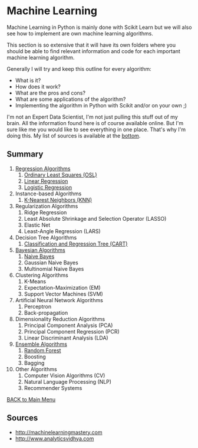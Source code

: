 # Machine Learning

Machine Learning in Python is mainly done with Scikit Learn but we will also see how to implement are own machine learning algorithms.

This section is so extensive that it will have its own folders where you should be able to find relevant information and code for each important machine learning algorithm.

Generally I will try and keep this outline for every algorithm:

* What is it?
* How does it work?
* What are the pros and cons?
* What are some applications of the algorithm?
* Implementing the algorithm in Python with Scikit and/or on your own ;)

I'm not an Expert Data Scientist, I'm not just pulling this stuff out of my brain. All the information found here is of course available online. But I'm sure like me you would like to see everything in one place. That's why I'm doing this. My list of sources is available at the [bottom](#sources).

<a id="summary"></a>
## Summary
1. [Regression Algorithms](./regression-algorithms/README.md)
    1. [Ordinary Least Squares (OSL)](./regression-algorithms/ols.md)
    2. [Linear Regression](./regression-algorithms/linear.md)
    3. [Logistic Regression](./regression-algorithms/logistic.md)
2. Instance-based Algorithms
    1. [K-Nearest Neighbors (KNN)](./instance-based-algorithms/README.md)
3. Regularization Algorithms
    1. Ridge Regression
    2. Least Absolute Shrinkage and Selection Operator (LASSO)
    3. Elastic Net
    4. Least-Angle Regression (LARS)
4. Decision Tree Algorithms
    1. [Classification and Regression Tree (CART)](./decision-tree-algorithms/decision-tree.md)
5. [Bayesian Algorithms](./bayesian-algorithms/README.md)
    1. [Naive Bayes](./bayesian-algorithms/naivebayes.md)
    2. Gaussian Naive Bayes
    3. Multinomial Naive Bayes
6. Clustering Algorithms
    1. K-Means
    2. Expectation-Maximization (EM)
    3. Support Vector Machines (SVM)
7. Artificial Neural Network Algorithms
    1. Perceptron
    2. Back-propagation
8. Dimensionality Reduction Algorithms
    1. Principal Component Analysis (PCA)
    2. Principal Component Regression (PCR)
    3. Linear Discriminant Analysis (LDA)
9. [Ensemble Algorithms](./ensemble-algorithms/README.md)
    1. [Random Forest](./ensemble-algorithms/randomforest.md)
    2. Boosting
    3. Bagging
10. Other Algorithms
    1. Computer Vision Algorithms (CV)
    2. Natural Language Processing (NLP)
    3. Recommender Systems


[BACK to Main Menu](../README.md)

<a id="sources"></a>
## Sources
* <http://machinelearningmastery.com>
* <http://www.analyticsvidhya.com>
